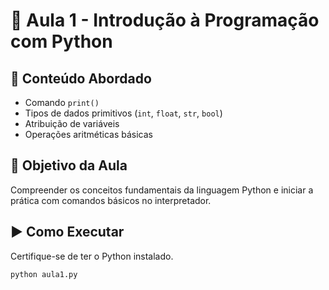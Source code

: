 # 📘 Aula 1 - Introdução à Programação com Python
## 📌 Conteúdo Abordado
- Comando `print()`
- Tipos de dados primitivos (`int`, `float`, `str`, `bool`)
- Atribuição de variáveis
- Operações aritméticas básicas

## 🧠 Objetivo da Aula
Compreender os conceitos fundamentais da linguagem Python e iniciar a prática com comandos básicos no interpretador.

## ▶️ Como Executar
Certifique-se de ter o Python instalado.  
```bash
python aula1.py

